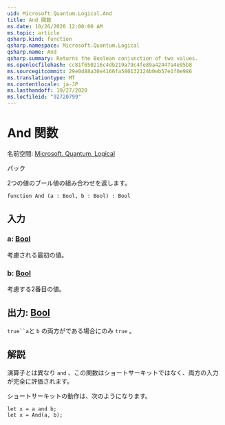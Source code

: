 ```yaml
---
uid: Microsoft.Quantum.Logical.And
title: And 関数
ms.date: 10/26/2020 12:00:00 AM
ms.topic: article
qsharp.kind: function
qsharp.namespace: Microsoft.Quantum.Logical
qsharp.name: And
qsharp.summary: Returns the Boolean conjunction of two values.
ms.openlocfilehash: cc81f650216c4db219a79c4fe89a42447a4e95b8
ms.sourcegitcommit: 29e0d88a30e4166fa580132124b0eb57e1f0e986
ms.translationtype: MT
ms.contentlocale: ja-JP
ms.lasthandoff: 10/27/2020
ms.locfileid: "92720799"
---
```

# <a name="and-function"></a>And 関数

名前空間: [Microsoft. Quantum. Logical](xref:Microsoft.Quantum.Logical)

パック [](https://nuget.org/packages/)


2つの値のブール値の組み合わせを返します。

```qsharp
function And (a : Bool, b : Bool) : Bool
```


## <a name="input"></a>入力

### <a name="a--bool"></a>a: [Bool](xref:microsoft.quantum.lang-ref.bool)

考慮される最初の値。


### <a name="b--bool"></a>b: [Bool](xref:microsoft.quantum.lang-ref.bool)

考慮する2番目の値。



## <a name="output--bool"></a>出力: [Bool](xref:microsoft.quantum.lang-ref.bool)

`true``a`と `b` の両方がである場合にのみ `true` 。

## <a name="remarks"></a>解説

演算子とは異なり `and` 、この関数はショートサーキットではなく、両方の入力が完全に評価されます。

ショートサーキットの動作は、次のようになります。

```Q#
let x = a and b;
let x = And(a, b);
```